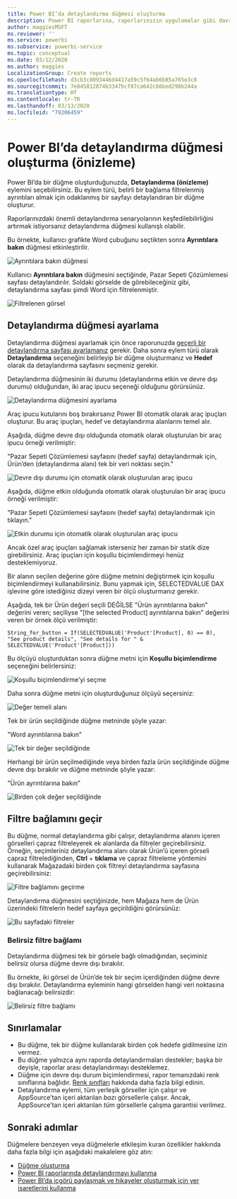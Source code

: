 ```yaml
---
title: Power BI’da detaylandırma düğmesi oluşturma
description: Power BI raporlarına, raporlarınızın uygulamalar gibi davranmasını sağlayan ve kullanıcılarla etkileşimi derinleştiren detaylandırma düğmeleri ekleyebilirsiniz.
author: maggiesMSFT
ms.reviewer: ''
ms.service: powerbi
ms.subservice: powerbi-service
ms.topic: conceptual
ms.date: 03/12/2020
ms.author: maggies
LocalizationGroup: Create reports
ms.openlocfilehash: d3cb3c8093446d4417a59c5f64ab6b85a765e3c8
ms.sourcegitcommit: 7e845812874b3347bcf87ca642c66bed298b244a
ms.translationtype: HT
ms.contentlocale: tr-TR
ms.lasthandoff: 03/13/2020
ms.locfileid: "79206459"
---
```

# <a name="create-a-drill-through-button-in-power-bi-preview"></a>Power BI’da detaylandırma düğmesi oluşturma (önizleme)

Power BI’da bir düğme oluşturduğunuzda, **Detaylandırma (önizleme)** eylemini seçebilirsiniz. Bu eylem türü, belirli bir bağlama filtrelenmiş ayrıntıları almak için odaklanmış bir sayfayı detaylandıran bir düğme oluşturur.

Raporlarınızdaki önemli detaylandırma senaryolarının keşfedilebilirliğini artırmak istiyorsanız detaylandırma düğmesi kullanışlı olabilir.

Bu örnekte, kullanıcı grafikte Word çubuğunu seçtikten sonra **Ayrıntılara bakın** düğmesi etkinleştirilir.

![Ayrıntılara bakın düğmesi](media/desktop-drill-through-buttons/power-bi-drill-through-visual-button.png)

Kullanıcı **Ayrıntılara bakın** düğmesini seçtiğinde, Pazar Sepeti Çözümlemesi sayfası detaylandırılır. Soldaki görselde de görebileceğiniz gibi, detaylandırma sayfası şimdi Word için filtrelenmiştir.

![Filtrelenen görsel](media/desktop-drill-through-buttons/power-bi-drill-through-destination.png)

## <a name="set-up-a-drill-through-button"></a>Detaylandırma düğmesi ayarlama

Detaylandırma düğmesi ayarlamak için önce raporunuzda [geçerli bir detaylandırma sayfası ayarlamanız](desktop-drillthrough.md) gerekir. Daha sonra eylem türü olarak **Detaylandırma** seçeneğini belirleyip bir düğme oluşturmanız ve **Hedef** olarak da detaylandırma sayfasını seçmeniz gerekir.

Detaylandırma düğmesinin iki durumu (detaylandırma etkin ve devre dışı durumu) olduğundan, iki araç ipucu seçeneği olduğunu görürsünüz.

![Detaylandırma düğmesini ayarlama](media/desktop-drill-through-buttons/power-bi-create-drill-through-button.png)

Araç ipucu kutularını boş bırakırsanız Power BI otomatik olarak araç ipuçları oluşturur. Bu araç ipuçları, hedef ve detaylandırma alanlarını temel alır.

Aşağıda, düğme devre dışı olduğunda otomatik olarak oluşturulan bir araç ipucu örneği verilmiştir:

"Pazar Sepeti Çözümlemesi sayfasını (hedef sayfa) detaylandırmak için, Ürün’den (detaylandırma alanı) tek bir veri noktası seçin."

![Devre dışı durumu için otomatik olarak oluşturulan araç ipucu](media/desktop-drill-through-buttons/power-bi-drill-through-tooltip-disabled.png)

Aşağıda, düğme etkin olduğunda otomatik olarak oluşturulan bir araç ipucu örneği verilmiştir:

"Pazar Sepeti Çözümlemesi sayfasını (hedef sayfa) detaylandırmak için tıklayın."

![Etkin durumu için otomatik olarak oluşturulan araç ipucu](media/desktop-drill-through-buttons/power-bi-drill-through-visual-button.png)

Ancak özel araç ipuçları sağlamak isterseniz her zaman bir statik dize girebilirsiniz. Araç ipuçları için koşullu biçimlendirmeyi henüz desteklemiyoruz.

Bir alanın seçilen değerine göre düğme metnini değiştirmek için koşullu biçimlendirmeyi kullanabilirsiniz. Bunu yapmak için, SELECTEDVALUE DAX işlevine göre istediğiniz dizeyi veren bir ölçü oluşturmanız gerekir.

Aşağıda, tek bir Ürün değeri seçili DEĞİLSE "Ürün ayrıntılarına bakın" değerini veren; seçiliyse "[the selected Product] ayrıntılarına bakın" değerini veren bir örnek ölçü verilmiştir:

```
String_for_button = If(SELECTEDVALUE('Product'[Product], 0) == 0), "See product details", "See details for " & SELECTEDVALUE('Product'[Product]))
```

Bu ölçüyü oluşturduktan sonra düğme metni için **Koşullu biçimlendirme** seçeneğini belirlersiniz:

![Koşullu biçimlendirme’yi seçme](media/desktop-drill-through-buttons/power-bi-button-conditional-tooltip.png)

Daha sonra düğme metni için oluşturduğunuz ölçüyü seçersiniz:

![Değer temeli alanı](media/desktop-drill-through-buttons/power-bi-conditional-measure.png)

Tek bir ürün seçildiğinde düğme metninde şöyle yazar:

"Word ayrıntılarına bakın"

![Tek bir değer seçildiğinde](media/desktop-drill-through-buttons/power-bi-conditional-button-text.png)

Herhangi bir ürün seçilmediğinde veya birden fazla ürün seçildiğinde düğme devre dışı bırakılır ve düğme metninde şöyle yazar:

"Ürün ayrıntılarına bakın"

![Birden çok değer seçildiğinde](media/desktop-drill-through-buttons/power-bi-button-conditional-text-2.png)

## <a name="pass-filter-context"></a>Filtre bağlamını geçir

Bu düğme, normal detaylandırma gibi çalışır, detaylandırma alanını içeren görselleri çapraz filtreleyerek ek alanlarda da filtreler geçirebilirsiniz. Örneğin, seçimleriniz detaylandırma alanı olarak Ürün’ü içeren görseli çapraz filtrelediğinden, **Ctrl** + **tıklama** ve çapraz filtreleme yöntemini kullanarak Mağazadaki birden çok filtreyi detaylandırma sayfasına geçirebilirsiniz:

![Filtre bağlamını geçirme](media/desktop-drill-through-buttons/power-bi-cross-filter-drill-through-button.png)

Detaylandırma düğmesini seçtiğinizde, hem Mağaza hem de Ürün üzerindeki filtrelerin hedef sayfaya geçirildiğini görürsünüz:

![Bu sayfadaki filtreler](media/desktop-drill-through-buttons/power-bi-button-filters-passed-through.png)

### <a name="ambiguous-filter-context"></a>Belirsiz filtre bağlamı

Detaylandırma düğmesi tek bir görsele bağlı olmadığından, seçiminiz belirsiz olursa düğme devre dışı bırakılır.

Bu örnekte, iki görsel de Ürün’de tek bir seçim içerdiğinden düğme devre dışı bırakılır. Detaylandırma eyleminin hangi görselden hangi veri noktasına bağlanacağı belirsizdir:

![Belirsiz filtre bağlamı](media/desktop-drill-through-buttons/power-bi-button-disabled-ambiguity.png)

## <a name="limitations"></a>Sınırlamalar

- Bu düğme, tek bir düğme kullanılarak birden çok hedefe gidilmesine izin vermez.
- Bu düğme yalnızca aynı raporda detaylandırmaları destekler; başka bir deyişle, raporlar arası detaylandırmayı desteklemez.
- Düğme için devre dışı durum biçimlendirmesi, rapor temanızdaki renk sınıflarına bağlıdır. [Renk sınıfları](desktop-report-themes.md#setting-structural-colors) hakkında daha fazla bilgi edinin.
- Detaylandırma eylemi, tüm yerleşik görseller için çalışır ve AppSource’tan içeri aktarılan *bazı* görsellerle çalışır. Ancak, AppSource’tan içeri aktarılan *tüm* görsellerle çalışma garantisi verilmez.

## <a name="next-steps"></a>Sonraki adımlar
Düğmelere benzeyen veya düğmelerle etkileşim kuran özellikler hakkında daha fazla bilgi için aşağıdaki makalelere göz atın:

* [Düğme oluşturma](desktop-buttons.md)
* [Power BI raporlarında detaylandırmayı kullanma](desktop-drillthrough.md)
* [Power BI’da içgörü paylaşmak ve hikayeler oluşturmak için yer işaretlerini kullanma](desktop-bookmarks.md)

